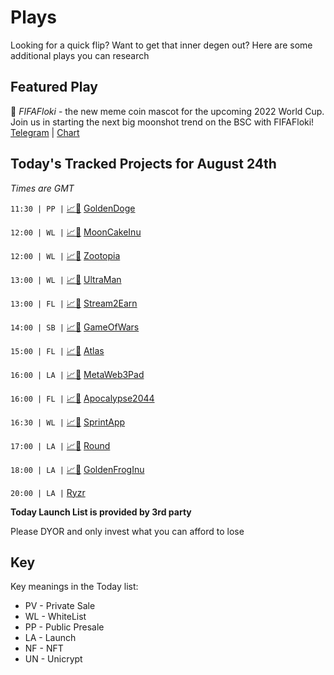 
# Plays

Looking for a quick flip? Want to get that inner degen out? Here are some additional plays you can research

## Featured Play

🐶 *FIFAFloki* - the new meme coin mascot for the upcoming 2022 World Cup. 
Join us in starting the next big moonshot trend on the BSC with FIFAFloki!
[Telegram](https://t.me/FIFAFlokiOfficial) | [Chart](https://app.nexuscrypto.com/token/bsc/0xa2982a7dbc0c996519252de7a12a00b0327acf6b)

## Today's Tracked Projects for August 24th
_Times are GMT_

`11:30 | PP |` [📈](https://app.nexuscrypto.com/token/bsc/0x4cb1f44690d9416f7d4987995271ee64fc9a3852)[📲](https://www.pinksale.finance/launchpad/0x1E2335D63fD300b9fB9D41fDC6104764112c860D?chain=BSC) [GoldenDoge](https://t.me/GoldenDogeproject)

`12:00 | WL |` [📈](https://app.nexuscrypto.com/token/bsc/0x99fc1318fc7d90a8593c759d948852c05e04cdd4)[📲](https://www.pinksale.finance/launchpad/0x603a8E817cE0fbf0CB513498Bd11CEEe8A986479?chain=BSC) [MoonCakeInu](https://t.me/mooncakeinuportal)

`12:00 | WL |` [📈](https://app.nexuscrypto.com/token/bsc/0xbb5e4a267c1d132f37fc65d1828ab2c950fb756a)[📲](https://www.pinksale.finance/launchpad/0x7533A9B4FB7EAC2a562C2d6803ba2eF698217841?chain=BSC) [Zootopia](https://t.me/ZooTopia_EN)

`13:00 | WL |` [📈](https://app.nexuscrypto.com/token/bsc/0x72933bc0fd746e262fc4d8967536502b029ed013)[📲](http://www.pinksale.finance/launchpad/0xeEb8f212E4ab38Df50dBB64BF86effEdc2bbD8Af?chain=BSC) [UltraMan](https://t.me/UltramanBSC_Global)

`13:00 | FL |` [📈](https://app.nexuscrypto.com/token/bsc/0x3d051a2efbb7441e54c55285d983e86093780526)[📲](https://www.pinksale.finance/launchpad/0x430eaC714bACbfc3aa2BA2Af4576cD17f3914856?chain=BSC) [Stream2Earn](https://t.me/StreamNGlobal)

`14:00 | SB |` [📈](https://app.nexuscrypto.com/token/bsc/0x32c284ff0bc17eafc9417546dd314deba11c8ca6)[📲](https://www.pinksale.finance/launchpad/0x35208d91942Dae5e4171E25e0d8e8284d6aBe941?chain=BSC) [GameOfWars](https://t.me/GameOfWarsGlobal)

`15:00 | FL |` [📈](https://app.nexuscrypto.com/token/bsc/0x804c1d39789403ac52c42b2acc999bacf929d778)[📲](https://www.pinksale.finance/launchpad/0x1426050419a4a7069441eb7911f1fa747ed846d5?chain=BSC) [Atlas](https://t.me/petoverse)

`16:00 | LA |` [📈](https://app.nexuscrypto.com/token/bsc/0x510b841dd8246c2793932661ff412d0d8c022209)[📲](https://www.pinksale.finance/launchpad/0x4862A0e1959D02985fd8EdB737a77881B0bDda9E?chain=BSC) [MetaWeb3Pad](https://t.me/MetaWeb3Pad)

`16:00 | FL |` [📈](https://app.nexuscrypto.com/token/bsc/0x45d91829c81a25541669ded69a494982f26e5c43)[📲](https://www.pinksale.finance/launchpad/0x2A3656C1b58719fAF6F0B24dA4E35c5E9b6AE1d2?chain=BSC) [Apocalypse2044](https://t.me/Apocalypse2044)

`16:30 | WL |` [📈](https://app.nexuscrypto.com/token/bsc/0x12aa33065edf46d41e42945046aae8a6f5c1622f)[📲](https://www.pinksale.finance/launchpad/0x2FB7852fDFd58b511708116023cf3697541209ef?chain=BSC) [SprintApp](https://t.me/thesprintapp)

`17:00 | LA |` [📈](https://app.nexuscrypto.com/token/bsc/0x3838febe83403112eba3eba27090cedd3628d00b)[📲](https://www.pinksale.finance/launchpad/0xa3FDf7F01be4359A318364629aD69aEA2D5b2917?chain=BSC) [Round](https://t.me/roundportal)

`18:00 | LA |` [📈](https://app.nexuscrypto.com/token/bsc/0x3f3c3904738ce1d09884e9e9484aa7b907ccc24c)[📲](https://www.pinksale.finance/launchpad/0x078d82f6a0dB159b87FEaDEa4Fe8408f8B58a59f?chain=BSC) [GoldenFrogInu](https://t.me/GoldenFrogInu1000x)

`20:00 | LA |`  [Ryzr](https://t.me/RyzrSwap)


**Today Launch List is provided by 3rd party**

Please DYOR and only invest what you can afford to lose

## Key
Key meanings in the Today list:

- PV - Private Sale
- WL - WhiteList
- PP - Public Presale
- LA - Launch
- NF - NFT
- UN - Unicrypt
